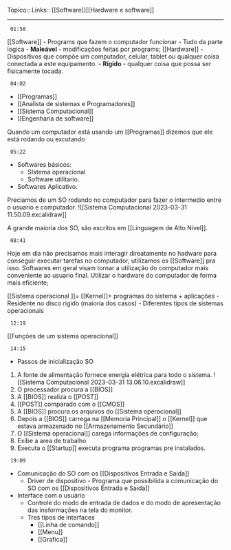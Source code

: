 Tópico::
Links:: [[Software]][[Hardware e software]]

---

```timestamp 
 01:58
 ```

[[Software]] -  Programs que fazem o computador funcionar
	- Tudo da parte logica
	- **Maleável** - modificações feitas por programs;
[[Hardware]] - Dispositivos que compõe um computador, celular, tablet ou qualquer coisa conectada a este equipamento.
	- **Rígido** - qualquer coisa que possa ser fisicamente tocada.

```timestamp 
 04:02
 ```

- [[Programas]]
- [[Analista de sistemas e Programadores]]
-  [[Sistema Computacional]]
- [[Engenharia de software]]

Quando um computador está usando um [[Programas]] dizemos que ele está  rodando ou excutando 

```timestamp 
 05:22
 ```
- Softwares básicos: 
	- SIstema operacional 
	- Software utilitario.
- Softwares Aplicativo.

Preciamos de um SO rodando no computador para fazer o intermedio entre o usuario e computador.
![[Sistema Computacional 2023-03-31 11.50.09.excalidraw]]

A grande maioria dos SO, são escritos em [[Linguagem de Alto Nivel]].

```timestamp 
 08:41
 ```

Hoje em dia não precisamos mais interagir direatamente no hadware para conseguir executar tarefas no computador, utilizamos os [[Software]] pra isso.
Softwares em geral visam tornar a utilização do computador mais conveniente ao usuario final.
Utilizar o hardware do computador de forma mais eficiente;

[[Sistema operacional ]]= [[Kernel]]+ programas do sistema + aplicações
	- Residente no disco rigido (maioria dos casos)
	- Diferentes tipos de sistemas operacionais

```timestamp 
 12:19
 ```

[[Funções de um sistema operacional]]

```timestamp 
 14:15
 ```

- Passos de inicialização SO
1. A fonte de alimentação fornece energia elétrica para todo o sistema. ![[Sistema Computacional 2023-03-31 13.06.10.excalidraw]]
2. O processador procura a [[BIOS]]
3. A [[BIOS]] realiza o [[POST]]
4. [[POST]] comparado com o [[CMOS]]
5. A [[BIOS]] procura os arquivos do [[Sistema operacional]]
6. Depois a [[BIOS]] carrega na [[Memoria Principal]] o [[Kernel]] que estava armazenado no [[Armazenamento Secundário]]
7.  O [[Sistema operacional]] carega informações de configuração;
8. Exibe a area de trabalho
9. Executa o [[Startup]] executa  programa programas pre instalados.

```timestamp 
 19:09
 ```

- Comunicação do SO com os [[Dispositivos Entrada e Saida]]
	- Driver de dispositivo - Programa que possibilida a comunicação do SO com os [[Dispositivos Entrada e Saida]]
- Interface com o usuário
	- Controle do modo de entrada de dados e do modo de apresentação das insformações na tela do monitor.
	- Tres tipos de interfaces
		-  [[Linha de comando]]
		- [[Menu]]
		- [[Grafica]]

